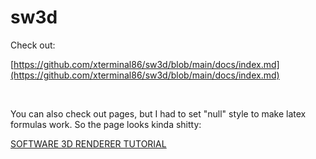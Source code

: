 # sw3d

Check out:

[https://github.com/xterminal86/sw3d/blob/main/docs/index.md](https://github.com/xterminal86/sw3d/blob/main/docs/index.md)

<br>

You can also check out pages, but I had to set "null" style to make latex formulas work. So the page looks kinda shitty:

[SOFTWARE 3D RENDERER TUTORIAL](https://xterminal86.github.io/sw3d/)
